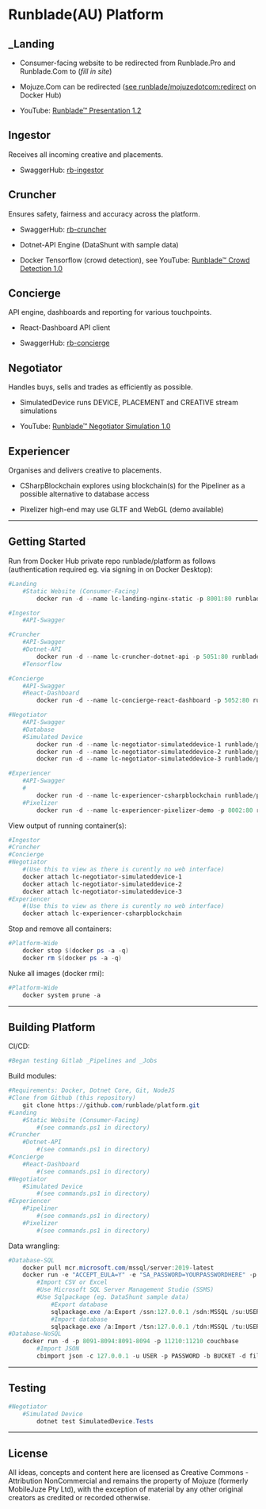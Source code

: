 # Runblade(AU) Platform

## _Landing

* Consumer-facing website to be redirected from Runblade.Pro and Runblade.Com to (_fill in site_)

* Mojuze.Com can be redirected ([see runblade/mojuzedotcom:redirect](https://hub.docker.com/repository/docker/runblade/mojuzedotcom) on Docker Hub)

* YouTube: [Runblade™ Presentation 1.2](https://youtu.be/_YeRkaNMjMU)

## Ingestor

Receives all incoming creative and placements.

* SwaggerHub: [rb-ingestor](https://app.swaggerhub.com/apis/runblade/ingestor/1.0.0)

## Cruncher

Ensures safety, fairness and accuracy across the platform.

* SwaggerHub: [rb-cruncher](https://app.swaggerhub.com/apis/runblade/cruncher/1.0.0)

* Dotnet-API Engine (DataShunt with sample data)

* Docker Tensorflow (crowd detection), see YouTube: [Runblade™ Crowd Detection 1.0](https://youtu.be/rkwSw_xYqD4)

## Concierge

API engine, dashboards and reporting for various touchpoints.

* React-Dashboard API client

* SwaggerHub: [rb-concierge](https://app.swaggerhub.com/apis/runblade/concierge/1.0.0)

## Negotiator

Handles buys, sells and trades as efficiently as possible.

* SimulatedDevice runs DEVICE, PLACEMENT and CREATIVE stream simulations

* YouTube: [Runblade™ Negotiator Simulation 1.0](https://youtu.be/y9X8OE2TCwA)

## Experiencer

Organises and delivers creative to placements.

* CSharpBlockchain explores using blockchain(s) for the Pipeliner as a possible alternative to database access

* Pixelizer high-end may use GLTF and WebGL (demo available)

---

## Getting Started

Run from Docker Hub private repo runblade/platform as follows (authentication required eg. via signing in on Docker Desktop):

```PowerShell
#Landing
    #Static Website (Consumer-Facing)
        docker run -d --name lc-landing-nginx-static -p 8001:80 runblade/platform:rb-landing-nginx-static

#Ingestor
    #API-Swagger

#Cruncher
    #API-Swagger
    #Dotnet-API
        docker run -d --name lc-cruncher-dotnet-api -p 5051:80 runblade/platform:rb-cruncher-dotnet-api --DBCONFIGSTRING="Server=172.17.0.2;Database=MSSQL;User Id=USERID;Password=YOURPASSWORDHERE"
    #Tensorflow

#Concierge
    #API-Swagger
    #React-Dashboard
        docker run -d --name lc-concierge-react-dashboard -p 5052:80 runblade/platform:rb-concierge-react-dashboard

#Negotiator
    #API-Swagger
    #Database
    #Simulated Device
        docker run -d --name lc-negotiator-simulateddevice-1 runblade/platform:rb-negotiator-simulateddevice DEVICE http://172.17.0.3:8091 USERID YOURPASSWORDHERE BUCKETNAME
        docker run -d --name lc-negotiator-simulateddevice-2 runblade/platform:rb-negotiator-simulateddevice PLACEMENT http://172.17.0.3:8091 USERID YOURPASSWORDHERE BUCKETNAME
        docker run -d --name lc-negotiator-simulateddevice-3 runblade/platform:rb-negotiator-simulateddevice CREATIVE http://172.17.0.3:8091 USERID YOURPASSWORDHERE BUCKETNAME

#Experiencer
    #API-Swagger
    #
        docker run -d --name lc-experiencer-csharpblockchain runblade/platform:rb-experiencer-csharpblockchain 10
    #Pixelizer
        docker run -d --name lc-experiencer-pixelizer-demo -p 8002:80 runblade/platform:rb-experiencer-pixelizer-demo
```

View output of running container(s):

```PowerShell
#Ingestor
#Cruncher
#Concierge
#Negotiator
    #(Use this to view as there is curently no web interface)
    docker attach lc-negotiator-simulateddevice-1
    docker attach lc-negotiator-simulateddevice-2
    docker attach lc-negotiator-simulateddevice-3
#Experiencer
    #(Use this to view as there is curently no web interface)
    docker attach lc-experiencer-csharpblockchain
```

Stop and remove all containers:

```PowerShell
#Platform-Wide
    docker stop $(docker ps -a -q)
    docker rm $(docker ps -a -q)
```

Nuke all images (docker rmi):

```PowerShell
#Platform-Wide
    docker system prune -a
```

---

## Building Platform

CI/CD:

```Powershell
#Began testing Gitlab _Pipelines and _Jobs
```

Build modules:

```Powershell
#Requirements: Docker, Dotnet Core, Git, NodeJS
#Clone from Github (this repository)
    git clone https://github.com/runblade/platform.git
#Landing
    #Static Website (Consumer-Facing)
        #(see commands.ps1 in directory)
#Cruncher
    #Dotnet-API
        #(see commands.ps1 in directory)
#Concierge
    #React-Dashboard
        #(see commands.ps1 in directory)
#Negotiator
    #Simulated Device
        #(see commands.ps1 in directory)
#Experiencer
    #Pipeliner
        #(see commands.ps1 in directory)
    #Pixelizer
        #(see commands.ps1 in directory)
```

Data wrangling:

```Powershell
#Database-SQL
    docker pull mcr.microsoft.com/mssql/server:2019-latest
    docker run -e "ACCEPT_EULA=Y" -e "SA_PASSWORD=YOURPASSWORDHERE" -p 1433:1433 mcr.microsoft.com/mssql/server:2019-latest
        #Import CSV or Excel
        #Use Microsoft SQL Server Management Studio (SSMS)
        #Use Sqlpackage (eg. DataShunt sample data)
            #Export database
            sqlpackage.exe /a:Export /ssn:127.0.0.1 /sdn:MSSQL /su:USERID /sp:YOURPASSWORDHERE /tf:MSSQL.bacpac
            #Import database
            sqlpackage.exe /a:Import /tsn:127.0.0.1 /tdn:MSSQL /tu:USERID /tp:YOURPASSWORDHERE /sf:MSSQL.bacpac
#Database-NoSQL
    docker run -d -p 8091-8094:8091-8094 -p 11210:11210 couchbase
        #Import JSON
        cbimport json -c 127.0.0.1 -u USER -p PASSWORD -b BUCKET -d file://SHAREDFOLDER/JSONFILE.json -f lines --generate-key key::%ID%::#MONO_INCR#
```

---

## Testing

```Powershell
#Negotiator
    #Simulated Device
        dotnet test SimulatedDevice.Tests
```

---

## License

All ideas, concepts and content here are licensed as Creative Commons - Attribution NonCommercial and remains the property of Mojuze (formerly MobileJuze Pty Ltd), with the exception of material by any other original creators as credited or recorded otherwise.
